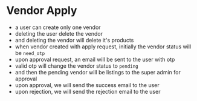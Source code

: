 # Vendor Apply

- a user can create only one vendor
- deleting the user delete the vendor
- and deleting the vendor will delete it's products
- when vendor created with apply request, initially the vendor status will be `need_otp`
- upon approval request, an email will be sent to the user with otp
- valid otp will change the vendor status to `pending`
- and then the pending vendor will be listings to the super admin for approval
- upon approval, we will send the success email to the user
- upon rejection, we will send the rejection email to the user
